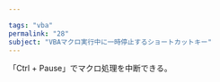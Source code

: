```yaml
---

tags: "vba"
permalink: "28"
subject: "VBAマクロ実行中に一時停止するショートカットキー"
---
```


「Ctrl + Pause」でマクロ処理を中断できる。
